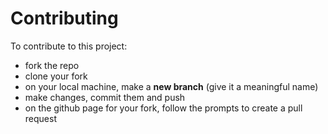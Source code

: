 # Contributing

To contribute to this project:

 - fork the repo
 - clone your fork
 - on your local machine, make a **new branch** (give it a meaningful name)
 - make changes, commit them and push
 - on the github page for your fork, follow the prompts to create a pull request
